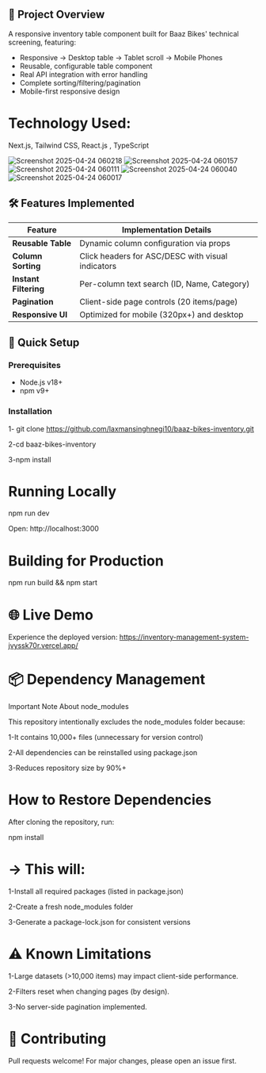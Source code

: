 ## 📌 Project Overview
A responsive inventory table component built for Baaz Bikes' technical screening, featuring:

- Responsive → Desktop table → Tablet scroll → Mobile Phones
- Reusable, configurable table component
- Real API integration with error handling
- Complete sorting/filtering/pagination
- Mobile-first responsive design

# Technology Used:

Next.js, Tailwind CSS, React.js , TypeScript


![Screenshot 2025-04-24 060218](https://github.com/user-attachments/assets/a7c5322e-8e3c-4e75-94c0-240c79c6ebac)
![Screenshot 2025-04-24 060157](https://github.com/user-attachments/assets/67d6abdf-6819-4ef3-9de7-7f64dde092ee)
![Screenshot 2025-04-24 060111](https://github.com/user-attachments/assets/4e21c015-7fe3-41b5-9b3e-91bb65f995c2)
![Screenshot 2025-04-24 060040](https://github.com/user-attachments/assets/2528039b-853b-45d1-9f6f-792d255e4f15)
![Screenshot 2025-04-24 060017](https://github.com/user-attachments/assets/229a4d61-1b3f-44d8-9f14-02afa2080192)


## 🛠️ Features Implemented

| Feature | Implementation Details |
|---------|------------------------|
| **Reusable Table** | Dynamic column configuration via props |
| **Column Sorting** | Click headers for ASC/DESC with visual indicators |
| **Instant Filtering** | Per-column text search (ID, Name, Category) |
| **Pagination** | Client-side page controls (20 items/page) |
| **Responsive UI** | Optimized for mobile (320px+) and desktop |

## 🚀 Quick Setup

### Prerequisites
- Node.js v18+
- npm v9+

### Installation

1- git clone https://github.com/laxmansinghnegi10/baaz-bikes-inventory.git

2-cd baaz-bikes-inventory

3-npm install


# Running Locally

npm run dev

Open: http://localhost:3000


# Building for Production

npm run build && npm start


# 🌐 Live Demo
Experience the deployed version: https://inventory-management-system-jvyssk70r.vercel.app/


# 📦 Dependency Management
Important Note About node_modules

This repository intentionally excludes the node_modules folder because:

1-It contains 10,000+ files (unnecessary for version control)

2-All dependencies can be reinstalled using package.json

3-Reduces repository size by 90%+

# How to Restore Dependencies

After cloning the repository, run:

npm install

# -> This will:

1-Install all required packages (listed in package.json)

2-Create a fresh node_modules folder

3-Generate a package-lock.json for consistent versions


# ⚠️ Known Limitations

1-Large datasets (>10,000 items) may impact client-side performance.

2-Filters reset when changing pages (by design).

3-No server-side pagination implemented.


# 🤝 Contributing

Pull requests welcome! For major changes, please open an issue first.










